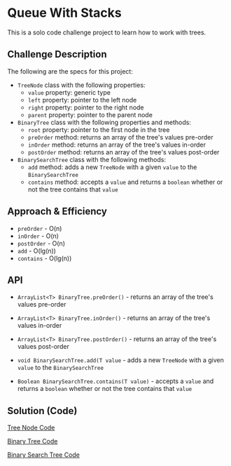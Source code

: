 # Queue With Stacks
<!-- Short summary or background information -->
This is a solo code challenge project to learn how to work with trees.

## Challenge Description
<!-- Description of the challenge -->
The following are the specs for this project:
* `TreeNode` class with the following properties:
  * `value` property: generic type
  * `left` property: pointer to the left node
  * `right` property: pointer to the right node
  * `parent` property: pointer to the parent node
* `BinaryTree` class with the following properties and methods:
  * `root` property: pointer to the first node in the tree
  * `preOrder` method: returns an array of the tree's values pre-order
  * `inOrder` method: returns an array of the tree's values in-order
  * `postOrder` method: returns an array of the tree's values post-order
* `BinarySearchTree` class with the following methods:
  * `add` method: adds a new `TreeNode` with a given `value` to the `BinarySearchTree`
  * `contains` method: accepts a `value` and returns a `boolean` whether or not the tree contains that `value`

## Approach & Efficiency
<!-- What approach did you take? Why? What is the Big O space/time for this approach? -->
* `preOrder` - O(n)
* `inOrder` - O(n)
* `postOrder` - O(n)
* `add` - O(lg(n))
* `contains` - O(lg(n))

## API
<!-- Description of each method publicly available to your Linked List -->
* `ArrayList<T> BinaryTree.preOrder()` - returns an array of the tree's values pre-order

* `ArrayList<T> BinaryTree.inOrder()` - returns an array of the tree's values in-order

* `ArrayList<T> BinaryTree.postOrder()` - returns an array of the tree's values post-order

* `void BinarySearchTree.add(T value` - adds a new `TreeNode` with a given `value` to the `BinarySearchTree`

* `Boolean BinarySearchTree.contains(T value)` - accepts a `value` and returns a `boolean` whether or not the tree contains that `value`
## Solution (Code)
<!-- Link to code -->
[Tree Node Code](https://github.com/stephenchu530/data-structures-and-algorithms/blob/master/Tree/src/main/java/Tree/TreeNode.java)

[Binary Tree Code](https://github.com/stephenchu530/data-structures-and-algorithms/blob/master/Tree/src/main/java/Tree/BinaryTree.java)

[Binary Search Tree Code](https://github.com/stephenchu530/data-structures-and-algorithms/blob/master/Tree/src/main/java/Tree/BinarySearchTree.java)

